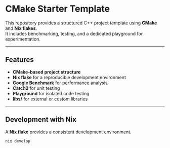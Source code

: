 # CMake Starter Template

This repository provides a structured C++ project template using **CMake** and **Nix flakes**.  
It includes benchmarking, testing, and a dedicated playground for experimentation.

---

## Features

- **CMake-based project structure**
- **Nix flake** for a reproducible development environment
- **Google Benchmark** for performance analysis
- **Catch2** for unit testing
- **Playground** for isolated code testing
- **libs/** for external or custom libraries

---

## Development with Nix

A **Nix flake** provides a consistent development environment.

```sh
nix develop
```
